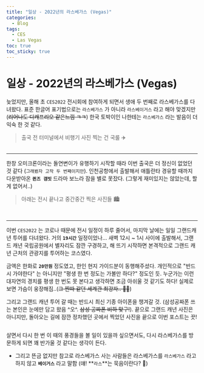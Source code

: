 ```yaml
---
title: "일상 - 2022년의 라스베가스 (Vegas)"
categories:
  - Blog
tags:
  - CES
  - Las Vegas
toc: true
toc_sticky: true
---
```


# 일상 - 2022년의 라스베가스 (Vegas)

늦었지만, 올해 초 `CES2022` 전시회에 참여하게 되면서 생애 두 번째로 라스베가스를 다녀왔다. 표준 한글어 표기법으로는 `라스베가스` 가 아니라 `라스베이거스` 라고 해야 맞겠지만 (~~리어나도 디캐프리오 같은느낌 ㅋㅋ~~) 한국 토박이인 나한테는 `라스베가스` 라는 발음이 더 익숙 한 것 같다.

> 출국 전 터미널에서 비행기 사진 찍는 건 국룰 ✈️

<figure style="width: 97%" class="align-center">
  <img src="{{ site.url }}{{ site.baseurl }}/assets/images/blog-ces-fig1.png" alt="">
</figure>

---

한창 오미크론이라는 돌연변이가 유행하기 시작할 때라 이번 출국은 더 정신이 없었던 것 같다 (`그래봤자 고작 두 번째이지만`). 인천공항에서 출발해서 애틀란타 경유할 때까지 다운받아온 **`퀸즈 갬빗`** 드라마 보느라 잠을 별로 못잤다. (그렇게 재미있지는 않았는데, 할 게 없어서..)

>아래는 전시 끝나고 중간중간 찍은 사진들 🏙️ 

<figure style="width: 97%" class="align-center">
  <img src="{{ site.url }}{{ site.baseurl }}/assets/images/blog-ces-fig2.png" alt="">
</figure>

<figure style="width: 97%" class="align-center">
  <img src="{{ site.url }}{{ site.baseurl }}/assets/images/blog-ces-fig4.png" alt="">
</figure>

---

이번 `CES2022` 는 코로나 때문에 전시 일정이 하루 줄어서, 마지막 날에는 일일 그랜드캐년 투어를 다녀왔다. 거의 **`19시간`** 일정이었나... 새벽 12시 ~ 1시 사이에 출발해서, 그랜드 캐년 국립공원에서 별자리도 잠깐 구경하고, 해 뜨기 시작하면 본격적으로 그랜드 캐년 근처의 관광지를 투어하는 코스였다.

금액은 한화로 **`20만원`** 정도였고, 한인 현지 가이드분이 동행해주셨다. 개인적으로 "반드시 가야한다" 는 아니지만 "평생 한 번 정도는 가볼만 하다?" 정도인 듯. 누군가는 이런 대자연의 경치를 평생 한 번도 못 본다고 생각하면 조금 아쉬울 것 같기도 하다! 실제로 보면 가슴이 웅장해짐..(~~그 찐따 같던 세계관 최강자.. 💜💛~~)

그리고 그랜드 캐년 투어 갈 때는 반드시 최신 기종 아이폰을 챙겨갈 것. (삼성공짜폰 쓰는 본인은 눈에만 담고 왔음 ^오^. ~~삼성 공짜폰 비하 맞구!~~). 끝으로 그랜드 캐년 사진은 아니지만, 돌아오는 길에 잠깐 정차했던 곳에서 찍었던 사진을 끝으로 이번 포스트는 끗!


<figure style="width: 97%" class="align-center">
  <img src="{{ site.url }}{{ site.baseurl }}/assets/images/blog-ces-fig3.png" alt="">
</figure>

살면서 다시 한 번 이 때의 풍경들을 볼 일이 있을까 싶으면서도, 다시 라스베가스를 방문하게 되면 꽤 반가울 것 같다는 생각이 든다. 

* 그리고 뜬금 없지만 참고로 라스베가스 사는 사람들은 라스베가스를 `라스베가스` 라고 하지 않고 **`베이거스`** 라고 말함 (얘! **`라스`**는 묵음이란다? 🤣)